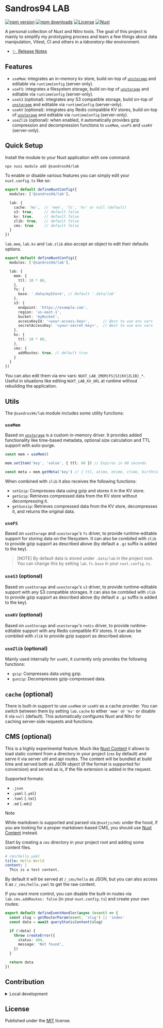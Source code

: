 # Sandros94 LAB

[![npm version][npm-version-src]][npm-version-href]
[![npm downloads][npm-downloads-src]][npm-downloads-href]
[![License][license-src]][license-href]
[![Nuxt][nuxt-src]][nuxt-href]

A personal collection of Nuxt and Nitro tools.
The goal of this project is mainly to simplify my prototyping process and learn a few things about data manipulation, Vitest, CI and others in a _laboratory-like_ environment.

- [✨ &nbsp;Release Notes](/CHANGELOG.md)
<!-- - [🏀 Online playground](https://stackblitz.com/github/sandros94/lab?file=playground%2Fapp.vue) -->
<!-- - [📖 &nbsp;Documentation](https://example.com) -->

## Features

- `useMem`: integrates an in-memory kv store, build on-top of [`unstorage`](https://github.com/unjs/unstorage) and editable via `runtimeConfig` (server-only).
- `useFS`: integrates a filesystem storage, build on-top of [`unstorage`](https://github.com/unjs/unstorage) and editable via `runtimeConfig` (server-only).
- `useS3` (optional): integrates any S3 compatible storage, build on-top of [`unstorage`](https://github.com/unjs/unstorage) and editable via `runtimeConfig` (server-only).
- `useKV` (optional): integrates any Redis compatible KV stores, build on-top of [`unstorage`](https://github.com/unjs/unstorage) and editable via `runtimeConfig` (server-only).
- `useZlib` (optional): when enabled, it automatically provides gzip compression and decompression functions to `useMem`, `useFS` and `useKV` (server-only).

## Quick Setup

Install the module to your Nuxt application with one command:

```bash
npx nuxi module add @sandros94/lab
```

To enable or disable various features you can simply edit your `nuxt.config.ts` like so:

```ts
export default defineNuxtConfig({
  modules: ['@sandros94/lab'],

  lab: {
    cache: 'kv',  // 'mem', 'fs', 'kv' or null (default)
    s3: true,     // default false
    kv: true,     // default false
    zlib: true,   // default false
    cms: true     // default false
  }
})
```

`lab.mem`, `lab.kv` and `lab.zlib` also accept an object to edit their defaults options.

```ts
export default defineNuxtConfig({
  modules: ['@sandros94/lab'],

  lab: {
    mem: {
      ttl: 10 * 60,
    },
    fs: {
      base: '.data/myStore', // Default '.data/lab'
    },
    s3: {
      endpoint: 'https://example.com',
      region: 'us-east-1',
      bucket: 'myBucket',
      accessKeyId: '<your-access-key>',      // Best to use env vars
      secretAccessKey: '<your-secret-key>',  // Best to use env vars
    },
    kv: {
      ttl: 10 * 60,
    },
    cms: {
      addRoutes: true, // default true
    }
  }
})
```

You can also edit them via env vars: `NUXT_LAB_{MEM|FS|S3|KV|ZLIB}_*`. Useful in situations like editing `NUXT_LAB_KV_URL` at runtime without rebuilding the application.

## Utils

The `@sandros94/lab` module includes some utility functions:

### `useMem`

Based on [`unstorage`](https://github.com/unjs/unstorage) is a custom in-memory driver. It provides added functionality like time-based metadata, optional size calculation and TTL support with auto-purge.

```ts
const mem = useMem()

mem.setItem('key', 'value', { ttl: 60 }) // Expires in 60 seconds

const meta = mem.getMeta('key') // { ttl, atime, mtime, ctime, birthtime, size, timeoutId }
```

When combined with `zlib` it also receives the following functions:

- `setGzip`: Compresses data using gzip and stores it in the KV store.
- `getGzip`: Retrieves compressed data from the KV store without decompressing it.
- `getGunzip`: Retrieves compressed data from the KV store, decompresses it, and returns the original data.

### `useFS`

Based on `useStorage` and `usestorage`'s `fs` driver, to provide runtime-editable support for storing data on the filesystem.
It can also be combiled with `zlib` to provide gzip support as described above (by default a `.gz` suffix is added to the key).

>[NOTE]
>By default data is stored under `.data/lab` in the project root. You can change this by setting `lab.fs.base` in your `nuxt.config.ts`.

### `useS3` (optional)

Based on `useStorage` and `usestorage`'s `s3` driver, to provide runtime-editable support with any S3 compatible storages.
It can also be combiled with `zlib` to provide gzip support as described above (by default a `.gz` suffix is added to the key).

### `useKV` (optional)

Based on `useStorage` and `usestorage`'s `redis` driver, to provide runtime-editable support with any Redis compatible KV stores.
It can also be combiled with `zlib` to provide gzip support as described above.

### `useZlib` (optional)

Mainly used internally for `useKV`, it currently only provides the following functions:

- `gzip`: Compresses data using gzip.
- `gunzip`: Decompresses gzip-compressed data.

## `cache` (optional)

There is built-in support to use `useMem` or `useKV` as a cache provider. You can switch between them by setting `lab.cache` to either `'mem'` or `'kv'` or disable it via `null` (default). This automatically configures Nuxt and Nitro for caching server-side requests and functions.

## CMS (optional)

This is a highly experimental feature.
Much like [Nuxt Content](https://content.nuxt.com) it allows to load static content from a directory in your project (`cms` by default) and serve it via server util and api routes. The content will be bundled at build time and served both as JSON object (if the format is supported for conversion) and served as is, if the file extension is added in the request.

Supported formats:
- `.json`
- `.yaml` (`.yml`)
- `.toml` (`.tml`)
- `.md` (`.mdc`)

> [!NOTE]
> While markdown is supported and parsed via `@nuxtjs/mdc` under the hood, if you are looking for a proper markdown-based CMS, you should use [Nuxt Content](https://content.nuxt.com) instead.

Start by creating a `cms` directory in your project root and adding some content files.

```yaml
# cms/hello.yaml
title: Hello World
content: |
  This is a test content.
```

By default it will be served at `/_cms/hello` as JSON, but you can also access it as `/_cms/hello.yaml` to get the raw content.


If you want more control, you can disable the built-in routes via `lab.cms.addRoutes: false` (in your `nuxt.config.ts`) and create your own routes:

```ts
export default defineEventHandler(async (event) => {
  const slug = getRouterParam(event, 'slug') || 'index'
  const data = await queryStaticContent(slug)

  if (!data) {
    throw createError({
      status: 404,
      message: 'Not found',
    })
  }

  return data
})
```

## Contribution

<details>
  <summary>Local development</summary>
  
  ```bash
  # Install dependencies
  pnpm install
  
  # Generate type stubs
  pnpm run dev:prepare
  
  # Develop with the playground
  pnpm run dev
  
  # Build the playground
  pnpm run dev:build
  
  # Run ESLint
  pnpm run lint
  
  # Run Vitest
  pnpm run test
  pnpm run test:watch
  ```

</details>

## License

Published under the [MIT](/LICENSE) license.


<!-- Badges -->
[npm-version-src]: https://img.shields.io/npm/v/@sandros94/lab/latest.svg?style=flat&colorA=020420&colorB=00DC82
[npm-version-href]: https://npmjs.com/package/@sandros94/lab

[npm-downloads-src]: https://img.shields.io/npm/dm/@sandros94/lab.svg?style=flat&colorA=020420&colorB=00DC82
[npm-downloads-href]: https://npmjs.com/package/@sandros94/lab

[license-src]: https://img.shields.io/npm/l/@sandros94/lab.svg?style=flat&colorA=020420&colorB=00DC82
[license-href]: https://npmjs.com/package/@sandros94/lab

[nuxt-src]: https://img.shields.io/badge/Nuxt-020420?logo=nuxt.js
[nuxt-href]: https://nuxt.com
